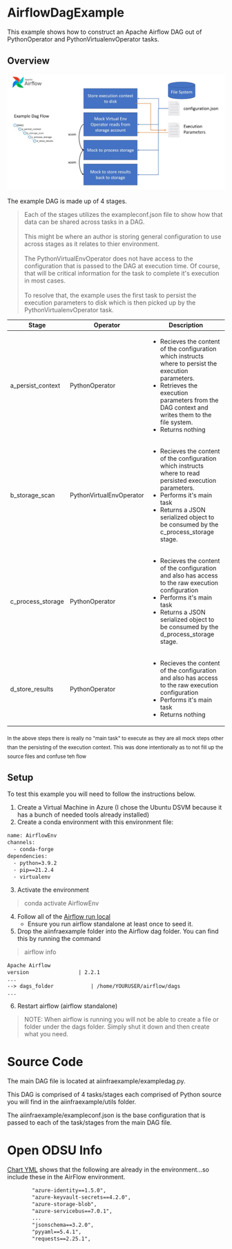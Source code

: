 # AirflowDagExample

This example shows how to construct an Apache Airflow DAG out of PythonOperator and PythonVirtualenvOperator tasks. 

## Overview

![DAG flow](./images/dagflow.jpg)

The example DAG is made up of 4 stages. 

> Each of the stages utilizes the exampleconf.json file to show how that data can be shared across tasks in a DAG.<br><br>This might be where an author is storing general configuration to use across stages as it relates to thier environment.<br><br>The PythonVirtualEnvOperator does not have access to the configuration that is passed to the DAG at execution time. Of course, that will be critical information for the task to complete it's execution in most cases.<br><br>To resolve that, the example uses the first task to persist the execution parameters to disk which is then picked up by the PythonVirtualenvOperator task.  

|Stage|Operator|Description|
|----|----|---|
|a_persist_context|PythonOperator|<ul><li>Recieves the content of the configuration which instructs where to persist the execution parameters.</li><li>Retrieves the execution parameters from the DAG context and writes them to the file system.</li><li>Returns nothing</li></ul>|
|b_storage_scan|PythonVirtualEnvOperator|<ul><li>Recieves the content of the configuration which instructs where to read persisted execution parameters.</li><li>Performs it's main task</li><li>Returns a JSON serialized object to be consumed by the c_process_storage stage.</li></ul>|
|c_process_storage|PythonOperator|<ul><li>Recieves the content of the configuration and also has access to the raw execution configuration</li><li>Performs it's main task</li><li>Returns a JSON serialized object to be consumed by the d_process_storage stage.</li></ul>|
|d_store_results|PythonOperator|<ul><li>Recieves the content of the configuration and also has access to the raw execution configuration</li><li>Performs it's main task</li><li>Returns nothing</li></ul>|

<sub>In the above steps there is really no "main task" to execute as they are all mock steps other than the persisting of the execution context. This was done intentionally as to not fill up the source files and confuse teh flow</sub>


## Setup
To test this example you will need to follow the instructions below. 

1. Create a Virtual Machine in Azure (I chose the Ubuntu DSVM because it has a bunch of needed tools already installed)
2. Create a conda environment with this environment file:
```
name: AirflowEnv
channels:
  - conda-forge
dependencies:
  - python=3.9.2
  - pip==21.2.4
  - virtualenv
```
3. Activate the environment
> conda activate AirflowEnv
4. Follow all of the [Airflow run local](https://airflow.apache.org/docs/apache-airflow/stable/start/local.html)
    - Ensure you run airflow standalone at least once to seed it. 
5. Drop the aiinfraexample folder into the Airflow dag folder. You can find this by running the command
> airflow info
```
Apache Airflow
version                | 2.2.1                                              
...
--> dags_folder            | /home/YOURUSER/airflow/dags                          
...
```
6. Restart airflow (airflow standalone)

> NOTE: When airflow is running you will not be able to create a file or folder under the dags folder. Simply shut it down and then create what you need. 

# Source Code
The main DAG file is located at aiinfraexample/exampledag.py. 

This DAG is comprised of 4 tasks/stages each comprised of Python source you will find in the aiinfraexample/utils folder. 

The aiinfraexample/exampleconf.json is the base configuration that is passed to each of the task/stages from the main DAG file. 

# Open ODSU Info

[Chart YML](https://community.opengroup.org/osdu/platform/deployment-and-operations/infra-azure-provisioning/-/blob/master/charts/airflow/helm-config.yaml#L331) shows that the following are already in the environment...so include these in the AirFlow environment.

```
        "azure-identity==1.5.0",
        "azure-keyvault-secrets==4.2.0",
        "azure-storage-blob",
        "azure-servicebus==7.0.1",
        ...
        "jsonschema==3.2.0",
        "pyyaml==5.4.1",
        "requests==2.25.1",
```
